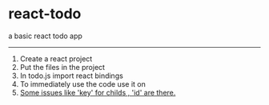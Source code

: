 # react-todo
a basic react todo app


------------------------------
1) Create a react project
2) Put the files in the project
3) In todo.js import react bindings
4) To immediately use the code use it on <a href='https://codepen.io' />
5) Some issues like 'key' for childs , 'id' are there.

